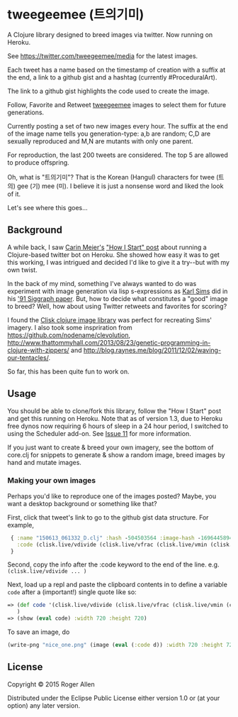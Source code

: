 # tweegeemee (트의기미)

A Clojure library designed to breed images via twitter.  Now running on Heroku.

See https://twitter.com/tweegeemee/media for the latest images.

Each tweet has a name based on the timestamp of creation with a suffix
at the end, a link to a github gist and a hashtag (currently #ProceduralArt).

The link to a github gist highlights the code used to create the image.

Follow, Favorite and Retweet [tweegeemee](https://twitter.com/tweegeemee)
images to select them for future generations.

Currently posting a set of two new images every hour. The suffix at
the end of the image name tells you generation-type: a,b are random;
C,D are sexually reproduced and M,N are mutants with only one parent.

For reproduction, the last 200 tweets are considered. The top 5 are
allowed to produce offspring.

Oh, what is "트의기미"?  That is the Korean (Hangul) characters for
twee (트의) gee (기) mee (미).  I believe it is just a nonsense word
and liked the look of it.

Let's see where this goes...

## Background

A while back, I saw [Carin Meier's](https://github.com/gigasquid)
["How I Start" post](https://howistart.org/posts/clojure/1) about
running a Clojure-based twitter bot on Heroku. She showed how easy it
was to get this working, I was intrigued and decided I'd like to give
it a try--but with my own twist.

In the back of my mind, something I've always wanted to do was
experiment with image generation via lisp s-expressions as [Karl
Sims](http://www.karlsims.com) did in his ['91 Siggraph
paper](http://www.karlsims.com/papers/siggraph91.html).  But, how to
decide what constitutes a "good" image to breed?  Well, how about
using Twitter retweets and favorites for scoring?

I found the [Clisk clojure image
library](https://github.com/mikera/clisk) was perfect for recreating
Sims' imagery.  I also took some inspriration from
https://github.com/nodename/clevolution,
http://www.thattommyhall.com/2013/08/23/genetic-programming-in-clojure-with-zippers/
and http://blog.raynes.me/blog/2011/12/02/waving-our-tentacles/.

So far, this has been quite fun to work on.

## Usage

You should be able to clone/fork this library, follow the "How I
Start" post and get this running on Heroku.  Note that as of version
1.3, due to Heroku free dynos now requiring 6 hours of sleep in a 24
hour period, I switched to using the Scheduler add-on.  See [Issue
11](https://github.com/rogerallen/tweegeemee/issues/11) for more
information.

If you just want to create & breed your own imagery, see the bottom of
core.clj for snippets to generate & show a random image, breed images
by hand and mutate images.

### Making your own images

Perhaps you'd like to reproduce one of the images posted?  Maybe, you
want a desktop background or something like that?

First, click that tweet's link to go to the github gist data structure.  For example,

```clj
 { :name "150613_061332_D.clj" :hash -504503564 :image-hash -1696445894
   :code (clisk.live/vdivide (clisk.live/vfrac (clisk.live/vmin (clisk.live/v+ (clisk.live/alpha clisk.live/grain) [-0.9438 0.4027 2.3753 1.7962]) (clisk.live/sigmoid (clisk.live/vfloor [0.4416 -2.6627 -1.6566])))) (clisk.live/gradient (clisk.live/square (clisk.live/v- [-0.2226 -2.2105 -2.7124 -1.7799] clisk.live/vsnoise))))
 }
```

Second, copy the info after the :code keyword to the end of the line.  e.g. `(clisk.live/vdivide ... )`

Next, load up a repl and paste the clipboard contents in to define a variable `code` after a (important!) single quote like so:

```clj
=> (def code '(clisk.live/vdivide (clisk.live/vfrac (clisk.live/vmin (clisk.live/v+ (clisk.live/alpha clisk.live/grain) [-0.9438 0.4027 2.3753 1.7962]) (clisk.live/sigmoid (clisk.live/vfloor [0.4416 -2.6627 -1.6566])))) (clisk.live/gradient (clisk.live/square (clisk.live/v- [-0.2226 -2.2105 -2.7124 -1.7799] clisk.live/vsnoise))))
   )
=> (show (eval code) :width 720 :height 720)
```

To save an image, do

```clj
(write-png "nice_one.png" (image (eval (:code d)) :width 720 :height 720))
```

## License

Copyright © 2015 Roger Allen

Distributed under the Eclipse Public License either version 1.0 or (at
your option) any later version.
